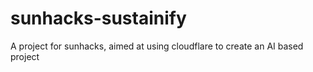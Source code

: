 # sunhacks-sustainify

A project for sunhacks, aimed at using cloudflare to create an AI based project
